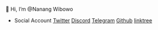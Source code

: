👋 Hi, I’m @Nanang Wibowo

- Social Account [Twitter](https://twitter.com/nanangwibow0) [Discord](https://discordapp.com/users/843179143856521217) [Telegram](https://t.me/nanangwibowo) [Github](https://github.com/nanang472/) [linktree](https://linktr.ee/Nanang_Wibowo)


